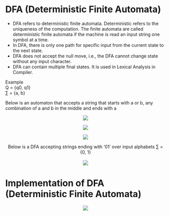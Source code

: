 # DFA (Deterministic Finite Automata)

* DFA refers to deterministic finite automata. Deterministic refers to the uniqueness of the computation. The finite automata are called deterministic finite automata if the machine is read an input string one symbol at a time.  <br>
* In DFA, there is only one path for specific input from the current state to the next state. <br>
* DFA does not accept the null move, i.e., the DFA cannot change state without any input character.  <br>
* DFA can contain multiple final states. It is used in Lexical Analysis in Compiler.  <br>


Example <br>
Q = {q0, q1} <br>
∑ = {a, b} <br>

Below is an automaton that accepts a string that starts with a or b, any combination of a and b in the middle and ends with a

<p align="center">
  <img src="https://github.com/SG-Hangaan/DeterministicFiniteAutomaton/assets/127215110/0fc52166-ea38-46da-936e-81eaa4cda0ff"/>
</p>


<p align="center">
  <img src="https://github.com/SG-Hangaan/DeterministicFiniteAutomaton/assets/127215110/42755575-4b6b-4fb4-a080-8c22736baeba"/>
</p>

<p align="center">
  <img src="https://github.com/SG-Hangaan/DeterministicFiniteAutomaton/assets/127215110/1d4f9935-5cfe-43ac-967c-4b313fb68e20"/>
</p>

<p align="center">
Below is a DFA accepting strings ending with ‘01’ over input alphabets ∑ = {0, 1} <br>
<br>
  <img src="https://github.com/SG-Hangaan/DeterministicFiniteAutomaton/assets/127215110/173b5f35-15e4-40e1-a072-e688be19b58c"/>
</p>

# Implementation of DFA (Deterministic Finite Automata)
<p align="center">
  <img src="https://github.com/SG-Hangaan/DeterministicFiniteAutomaton/assets/127215110/3325fb66-9a70-4ae5-a35f-586197083b9e"/>
</p>























